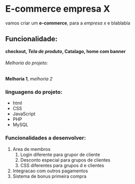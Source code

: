 # E-commerce empresa X

 vamos  criar um **e-commerce**, para a *empresa x* e blablabla

 ## Funcionalidade:

 **checkout, _Tela de produto_, Catalago, home com banner**

 ###### Melhoria do projeto:

 __Melhoria 1__, _melhoria 2_


### linguagens do projeto:

* html
* CSS
* JavaScript
* PHP 
* MySQL

### Funcionalidades a desenvolver:

1. Area de membros
    1. Login diferente para grupor de cliente
    2. Desconto especial para grupos de clientes 
    3. CSS diferentes para grupos d e clientes
2. Integracao com outros pagamentos
3. Sistema de bonus primeira compra


